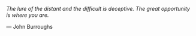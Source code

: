 *The lure of the distant and the difficult is deceptive. The great opportunity is where you are.*

— John Burroughs